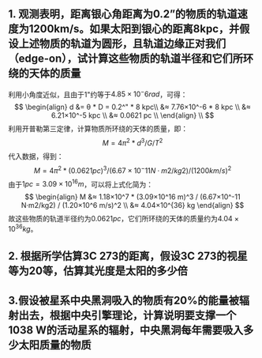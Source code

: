 ## 1. 观测表明，距离银⼼⻆距离为0.2”的物质的轨道速度为1200km/s。如果太阳到银⼼的距离8kpc，并假设上述物质的轨道为圆形，且轨道边缘正对我们（edge-on），试计算这些物质的轨道半径和它们所环绕的天体的质量
利用小角度近似，且由于1"约等于$4.85×10^-6 rad$，可得：
$$
\begin{align}
d &= θ * D = 0.2^" * 8 kpc\\
&≈ 7.76×10^-6 * 8 kpc \\
&≈ 6.21×10^-5 kpc \\
&≈ 0.0621 pc \\
\end{align} \\
$$
利用开普勒第三定律，计算物质所环绕的天体的质量，即：
$$
M = 4π^2 * d^3 / G / T^2
$$
代入数据，得到：
$$
M = 4π^2 * (0.0621 pc)^3 / (6.67×10^-11 N·m2/kg2) / (1200 km/s)^2
$$
由于$1 pc=3.09×10^16 m$，可以将上式化简为：
$$
\begin{align}
M &≈ 1.18×10^7 * (3.09×10^16 m)^3 / (6.67×10^-11 N·m2/kg2) / (1.20×10^6 m/s)^2 \\
&≈ 4.04×10^{36} kg
\end{align}
$$
故这些物质的轨道半径约为$0.0621 pc$，它们所环绕的天体的质量约为$4.04×10^{36} kg$。
## 2. 根据所学估算3C 273的距离，假设3C 273的视星等为20等，估算其光度是太阳的多少倍

## 3.假设被星系中央⿊洞吸⼊的物质有20%的能量被辐射出去，根据中央引擎理论，计算说明要⽀撑⼀个1038 W的活动星系的辐射，中央⿊洞每年需要吸⼊多少太阳质量的物质
